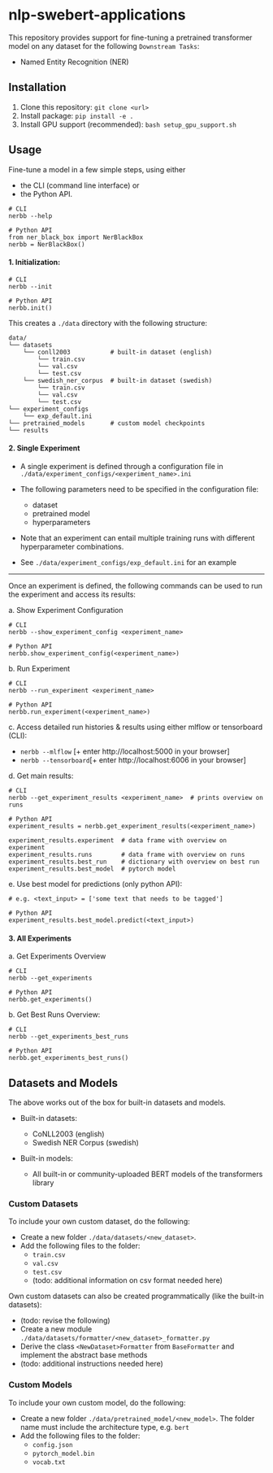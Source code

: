 # nlp-swebert-applications 

This repository provides support for fine-tuning a pretrained transformer model
on any dataset for the following `Downstream Tasks`:
- Named Entity Recognition (NER)

## Installation
1. Clone this repository: `git clone <url>`
2. Install package: `pip install -e .`
3. Install GPU support (recommended): `bash setup_gpu_support.sh`


## Usage

Fine-tune a model in a few simple steps, 
using either 
- the CLI (command line interface) or 
- the Python API.
```
# CLI
nerbb --help

# Python API
from ner_black_box import NerBlackBox
nerbb = NerBlackBox()
```

#### 1.  Initialization:

```
# CLI
nerbb --init  

# Python API
nerbb.init()
```

This creates a `./data` directory with the following structure:
```
data/
└── datasets
    └── conll2003           # built-in dataset (english)
        └── train.csv
        └── val.csv
        └── test.csv
    └── swedish_ner_corpus  # built-in dataset (swedish)
        └── train.csv
        └── val.csv
        └── test.csv
└── experiment_configs
    └── exp_default.ini
└── pretrained_models       # custom model checkpoints
└── results
```

#### 2. Single Experiment

- A single experiment is defined through a configuration 
file in `./data/experiment_configs/<experiment_name>.ini`

- The following parameters need to be specified in the configuration file:
    - dataset
    - pretrained model
    - hyperparameters 
    
- Note that an experiment can entail multiple training runs with different 
hyperparameter combinations.

- See `./data/experiment_configs/exp_default.ini` for an example

---
Once an experiment is defined, the following commands can be used to 
run the experiment and access its results:

a. Show Experiment Configuration

```
# CLI
nerbb --show_experiment_config <experiment_name>  

# Python API
nerbb.show_experiment_config(<experiment_name>)
```

b. Run Experiment

```
# CLI
nerbb --run_experiment <experiment_name>  

# Python API
nerbb.run_experiment(<experiment_name>)
```
   
c. Access detailed run histories & results using either mlflow or tensorboard (CLI):

- `nerbb --mlflow` [+ enter http://localhost:5000 in your browser]
- `nerbb --tensorboard`[+ enter http://localhost:6006 in your browser] 

d. Get main results:

```
# CLI
nerbb --get_experiment_results <experiment_name>  # prints overview on runs

# Python API
experiment_results = nerbb.get_experiment_results(<experiment_name>)

experiment_results.experiment  # data frame with overview on experiment
experiment_results.runs        # data frame with overview on runs
experiment_results.best_run    # dictionary with overview on best run
experiment_results.best_model  # pytorch model  
```
        
e. Use best model for predictions (only python API):

```
# e.g. <text_input> = ['some text that needs to be tagged']
```
```
# Python API
experiment_results.best_model.predict(<text_input>)
```
   
#### 3. All Experiments

a. Get Experiments Overview

```
# CLI
nerbb --get_experiments  

# Python API
nerbb.get_experiments()
```
   
b. Get Best Runs Overview:
```
# CLI
nerbb --get_experiments_best_runs

# Python API
nerbb.get_experiments_best_runs()
```
        
## Datasets and Models

The above works out of the box for built-in datasets and models.
    
- Built-in datasets:
    - CoNLL2003 (english)
    - Swedish NER Corpus (swedish)
   
- Built-in models:
    - All built-in or community-uploaded BERT models of the transformers library 
        
### Custom Datasets
 
To include your own custom dataset, do the following:
 - Create a new folder `./data/datasets/<new_dataset>`.
 - Add the following files to the folder:
    - `train.csv`
    - `val.csv`
    - `test.csv`
     - (todo: additional information on csv format needed here)
    
Own custom datasets can also be created programmatically (like the built-in datasets):
 - (todo: revise the following)
 - Create a new module `./data/datasets/formatter/<new_dataset>_formatter.py`
 - Derive the class `<NewDataset>Formatter` from `BaseFormatter` and implement the abstract base methods
 - (todo: additional instructions needed here)

### Custom Models
 
To include your own custom model, do the following:
 - Create a new folder `./data/pretrained_model/<new_model>`. The folder name must include the architecture type, e.g. `bert`
 - Add the following files to the folder:
    - `config.json`
    - `pytorch_model.bin`
    - `vocab.txt`
